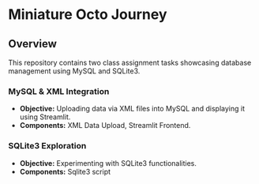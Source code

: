 # Miniature Octo Journey

## Overview
This repository contains two class assignment tasks showcasing database management using MySQL and SQLite3.

### MySQL & XML Integration
- **Objective:** Uploading data via XML files into MySQL and displaying it using Streamlit.
- **Components:** XML Data Upload, Streamlit Frontend.

### SQLite3 Exploration
- **Objective:** Experimenting with SQLite3 functionalities.
- **Components:** Sqlite3 script 
